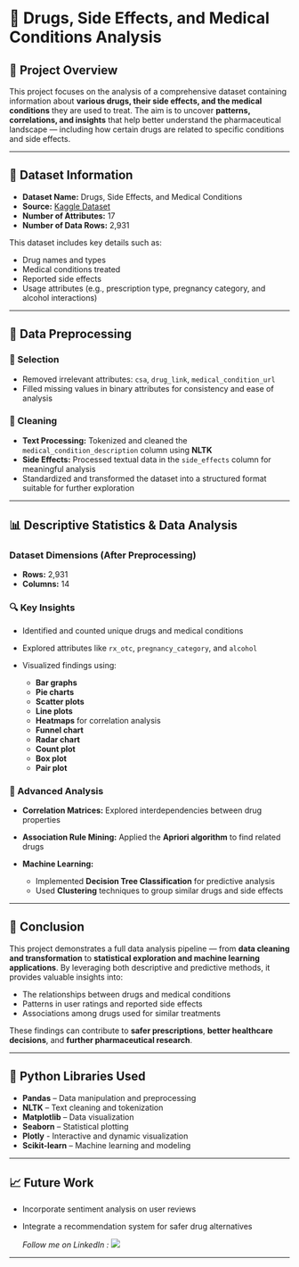 # 💊 Drugs, Side Effects, and Medical Conditions Analysis

## 📘 Project Overview

This project focuses on the analysis of a comprehensive dataset containing information about **various drugs, their side effects, and the medical conditions** they are used to treat.
The aim is to uncover **patterns, correlations, and insights** that help better understand the pharmaceutical landscape — including how certain drugs are related to specific conditions and side effects.

---

## 📂 Dataset Information

* **Dataset Name:** Drugs, Side Effects, and Medical Conditions
* **Source:** [Kaggle Dataset](https://www.kaggle.com/datasets/jithinanievarghese/drugs-side-effects-and-medical-condition)
* **Number of Attributes:** 17
* **Number of Data Rows:** 2,931

This dataset includes key details such as:

* Drug names and types
* Medical conditions treated
* Reported side effects
* Usage attributes (e.g., prescription type, pregnancy category, and alcohol interactions)

---

## 🧹 Data Preprocessing

### 🔸 Selection

* Removed irrelevant attributes: `csa`, `drug_link`, `medical_condition_url`
* Filled missing values in binary attributes for consistency and ease of analysis

### 🔸 Cleaning

* **Text Processing:** Tokenized and cleaned the `medical_condition_description` column using **NLTK**
* **Side Effects:** Processed textual data in the `side_effects` column for meaningful analysis
* Standardized and transformed the dataset into a structured format suitable for further exploration

---

## 📊 Descriptive Statistics & Data Analysis

### Dataset Dimensions (After Preprocessing)

* **Rows:** 2,931
* **Columns:** 14

### 🔍 Key Insights

* Identified and counted unique drugs and medical conditions
* Explored attributes like `rx_otc`, `pregnancy_category`, and `alcohol`
* Visualized findings using:

  * **Bar graphs**
  * **Pie charts**
  * **Scatter plots**
  * **Line plots**
  * **Heatmaps** for correlation analysis
  * **Funnel chart**
  * **Radar chart**
  * **Count plot**
  * **Box plot**
  * **Pair plot**

### 🧠 Advanced Analysis

* **Correlation Matrices:** Explored interdependencies between drug properties
* **Association Rule Mining:** Applied the **Apriori algorithm** to find related drugs
* **Machine Learning:**

  * Implemented **Decision Tree Classification** for predictive analysis
  * Used **Clustering** techniques to group similar drugs and side effects

---

## 🧾 Conclusion

This project demonstrates a full data analysis pipeline — from **data cleaning and transformation** to **statistical exploration and machine learning applications**.
By leveraging both descriptive and predictive methods, it provides valuable insights into:

* The relationships between drugs and medical conditions
* Patterns in user ratings and reported side effects
* Associations among drugs used for similar treatments

These findings can contribute to **safer prescriptions**, **better healthcare decisions**, and **further pharmaceutical research**.

---

## 🧰 Python Libraries Used

* **Pandas** – Data manipulation and preprocessing
* **NLTK** – Text cleaning and tokenization
* **Matplotlib** – Data visualization
* **Seaborn** – Statistical plotting
* **Plotly** - Interactive and dynamic visualization
* **Scikit-learn** – Machine learning and modeling

---

## 📈 Future Work

* Incorporate sentiment analysis on user reviews
* Integrate a recommendation system for safer drug alternatives

  *Follow me on LinkedIn : [![](https://img.shields.io/badge/LinkedIn-0077B5?style=for-the-badge&logo=linkedin&logoColor=white)](https://www.linkedin.com/in//shaneela-anjum/)*

---
